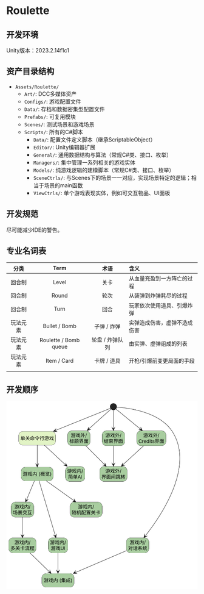 # Roulette

## 开发环境

Unity版本：2023.2.14f1c1

## 资产目录结构

- `Assets/Roulette/`
    - `Art/`: DCC多媒体资产
    - `Configs/`: 游戏配置文件
    - `Data/`: 存档和数据密集型配置文件
    - `Prefabs/`: 可复用模块
    - `Scenes/`: 测试场景和游戏场景
    - `Scripts/`: 所有的C#脚本
        - `Data/`: 配置文件定义脚本（继承ScriptableObject）
        - `Editor/`: Unity编辑器扩展
        - `General/`: 通用数据结构与算法（常规C#类、接口、枚举）
        - `Managers/`: 集中管理一系列相关的游戏实体
        - `Models/`: 纯游戏逻辑的建模脚本（常规C#类、接口、枚举）
        - `SceneCtrls/`: 与Scenes下的场景一一对应，实现场景特定的逻辑；相当于场景的main函数
        - `ViewCtrls/`: 单个游戏表现实体，例如可交互物品、UI面板

## 开发规范

尽可能减少IDE的警告。

## 专业名词表

|  分类  |         Term          |    术语     | 含义             |
|:----:|:---------------------:|:---------:|:---------------|
| 回合制  |         Level         |    关卡     | 从血量充盈到一方阵亡的过程  |
| 回合制  |         Round         |    轮次     | 从装弹到炸弹耗尽的过程    |
| 回合制  |         Turn          |    回合     | 玩家依次使用道具、引爆炸弹  |
| 玩法元素 |     Bullet / Bomb     |  子弹 / 炸弹  | 实弹造成伤害，虚弹不造成伤害 |
| 玩法元素 | Roulette / Bomb queue | 轮盘 / 炸弹队列 | 由实弹、虚弹组成的列表    |
| 玩法元素 |      Item / Card      |  卡牌 / 道具  | 开枪/引爆前变更局面的手段  |
|      |                       |           |                |

## 开发顺序

![开发顺序示意图](Docs/Tasks.png)
